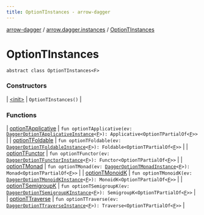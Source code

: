 ```yaml
---
title: OptionTInstances - arrow-dagger
---
```


[arrow-dagger](../../index.html) / [arrow.dagger.instances](../index.html) / [OptionTInstances](./index.html)

# OptionTInstances

`abstract class OptionTInstances<F>`

### Constructors

| [&lt;init&gt;](-init-.html) | `OptionTInstances()` |

### Functions

| [optionTApplicative](option-t-applicative.html) | `fun optionTApplicative(ev: `[`DaggerOptionTApplicativeInstance`](../-dagger-option-t-applicative-instance/index.html)`<`[`F`](index.html#F)`>): Applicative<OptionTPartialOf<`[`F`](index.html#F)`>>` |
| [optionTFoldable](option-t-foldable.html) | `fun optionTFoldable(ev: `[`DaggerOptionTFoldableInstance`](../-dagger-option-t-foldable-instance/index.html)`<`[`F`](index.html#F)`>): Foldable<OptionTPartialOf<`[`F`](index.html#F)`>>` |
| [optionTFunctor](option-t-functor.html) | `fun optionTFunctor(ev: `[`DaggerOptionTFunctorInstance`](../-dagger-option-t-functor-instance/index.html)`<`[`F`](index.html#F)`>): Functor<OptionTPartialOf<`[`F`](index.html#F)`>>` |
| [optionTMonad](option-t-monad.html) | `fun optionTMonad(ev: `[`DaggerOptionTMonadInstance`](../-dagger-option-t-monad-instance/index.html)`<`[`F`](index.html#F)`>): Monad<OptionTPartialOf<`[`F`](index.html#F)`>>` |
| [optionTMonoidK](option-t-monoid-k.html) | `fun optionTMonoidK(ev: `[`DaggerOptionTMonoidKInstance`](../-dagger-option-t-monoid-k-instance/index.html)`<`[`F`](index.html#F)`>): MonoidK<OptionTPartialOf<`[`F`](index.html#F)`>>` |
| [optionTSemigroupK](option-t-semigroup-k.html) | `fun optionTSemigroupK(ev: `[`DaggerOptionTSemigroupKInstance`](../-dagger-option-t-semigroup-k-instance/index.html)`<`[`F`](index.html#F)`>): SemigroupK<OptionTPartialOf<`[`F`](index.html#F)`>>` |
| [optionTTraverse](option-t-traverse.html) | `fun optionTTraverse(ev: `[`DaggerOptionTTraverseInstance`](../-dagger-option-t-traverse-instance/index.html)`<`[`F`](index.html#F)`>): Traverse<OptionTPartialOf<`[`F`](index.html#F)`>>` |

